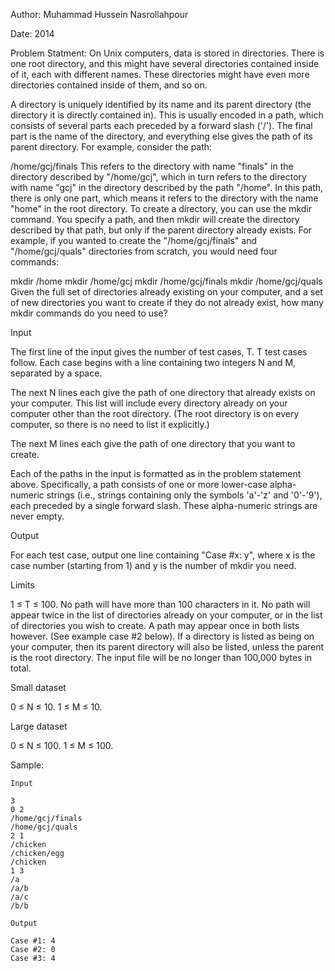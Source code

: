 Author: Muhammad Hussein Nasrollahpour

Date: 2014

Problem Statment: On Unix computers, data is stored in directories. There is one root directory, and this might have several directories contained inside of it, each with different names. These directories might have even more directories contained inside of them, and so on.

A directory is uniquely identified by its name and its parent directory (the directory it is directly contained in). This is usually encoded in a path, which consists of several parts each preceded by a forward slash ('/'). The final part is the name of the directory, and everything else gives the path of its parent directory. For example, consider the path:

/home/gcj/finals
This refers to the directory with name "finals" in the directory described by "/home/gcj", which in turn refers to the directory with name "gcj" in the directory described by the path "/home". In this path, there is only one part, which means it refers to the directory with the name "home" in the root directory.
To create a directory, you can use the mkdir command. You specify a path, and then mkdir will create the directory described by that path, but only if the parent directory already exists. For example, if you wanted to create the "/home/gcj/finals" and "/home/gcj/quals" directories from scratch, you would need four commands:

mkdir /home
mkdir /home/gcj
mkdir /home/gcj/finals
mkdir /home/gcj/quals
Given the full set of directories already existing on your computer, and a set of new directories you want to create if they do not already exist, how many mkdir commands do you need to use?

Input

The first line of the input gives the number of test cases, T. T test cases follow. Each case begins with a line containing two integers N and M, separated by a space.

The next N lines each give the path of one directory that already exists on your computer. This list will include every directory already on your computer other than the root directory. (The root directory is on every computer, so there is no need to list it explicitly.)

The next M lines each give the path of one directory that you want to create.

Each of the paths in the input is formatted as in the problem statement above. Specifically, a path consists of one or more lower-case alpha-numeric strings (i.e., strings containing only the symbols 'a'-'z' and '0'-'9'), each preceded by a single forward slash. These alpha-numeric strings are never empty.

Output

For each test case, output one line containing "Case #x: y", where x is the case number (starting from 1) and y is the number of mkdir you need.

Limits

1 ≤ T ≤ 100.
No path will have more than 100 characters in it.
No path will appear twice in the list of directories already on your computer, or in the list of directories you wish to create. A path may appear once in both lists however. (See example case #2 below).
If a directory is listed as being on your computer, then its parent directory will also be listed, unless the parent is the root directory.
The input file will be no longer than 100,000 bytes in total.

Small dataset

0 ≤ N ≤ 10.
1 ≤ M ≤ 10.

Large dataset

0 ≤ N ≤ 100.
1 ≤ M ≤ 100.

Sample:

	Input

	3
	0 2
	/home/gcj/finals
	/home/gcj/quals
	2 1
	/chicken
	/chicken/egg
	/chicken
	1 3
	/a
	/a/b
	/a/c
	/b/b

	Output
	
	Case #1: 4
	Case #2: 0
	Case #3: 4


